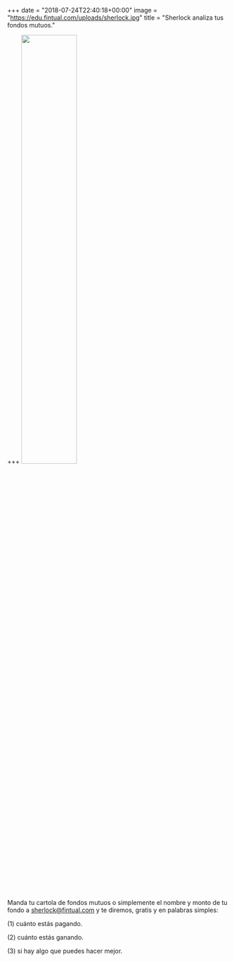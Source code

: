 +++
date = "2018-07-24T22:40:18+00:00"
image = "https://edu.fintual.com/uploads/sherlock.jpg"
title = "Sherlock analiza tus fondos mutuos."

+++
<img src="/uploads/sherlock.jpg" style="width:50%;height: auto;"/>

Manda tu cartola de fondos mutuos o simplemente el nombre y monto de tu fondo a sherlock@fintual.com y te diremos, gratis y en palabras simples:

\(1) cuánto estás pagando.

\(2) cuánto estás ganando.

\(3) si hay algo que puedes hacer mejor.